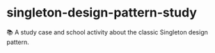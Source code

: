# singleton-design-pattern-study
📚 A study case and school activity about the classic Singleton design pattern.
